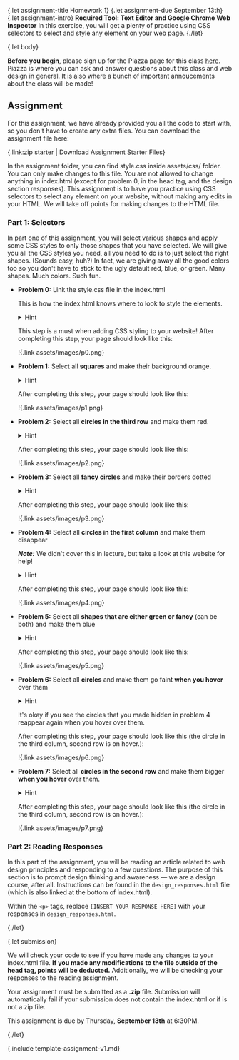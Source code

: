 {.let assignment-title Homework 1}
{.let assignment-due September 13th}
{.let assignment-intro}
**Required Tool: Text Editor and Google Chrome Web Inspector**
In this exercise, you will get a plenty of practice using CSS selectors to select and style any element on your web page.
{./let}

{.let body}
<!-- Body starts here -->

**Before you begin**, please sign up for the Piazza page for this class <!-- PIAZZA. UPDATE THIS EACH SEMESTER -->[here](#). Piazza is where you can ask and answer questions about this class and web design in general. It is also where a bunch of important annoucements about the class will be made!

## Assignment

For this assignment, we have already provided you all the code to start with, so you don't have to create any extra files. You can download the assignment file here:

{.link:zip starter | Download Assignment Starter Files}

In the assignment folder, you can find style.css inside assets/css/ folder. You can only make changes to this file. You are not allowed to change anything in index.html (except for problem 0, in the head tag, and the design section responses). This assignment is to have you practice using CSS selectors to select any element on your website, without making any edits in your HTML. We will take off points for making changes to the HTML file.

### Part 1: Selectors

In part one of this assignment, you will select various shapes and apply some CSS styles to only those shapes that you have selected. We will give you all the CSS styles you need, all you need to do is to just select the right shapes. (Sounds easy, huh?) In fact, we are giving away all the good colors too so you don't have to stick to the ugly default red, blue, or green. Many shapes. Much colors. Such fun.

- **Problem 0:** Link the style.css file in the index.html

    This is how the index.html knows where to look to style the elements.
    
    <details><summary>Hint</summary>
    
    Check out this week's presentation!

    </details>

    This step is a must when adding CSS styling to your website! After completing this step, your page should look like this:

    !{.link assets/images/p0.png}

- **Problem 1:** Select all **squares** and make their background orange.

    <details><summary>Hint</summary>

    To change the background color, use

    ```
    background: #e67e22;
    ```

    </details>

    After completing this step, your page should look like this:

    !{.link assets/images/p1.png}

- **Problem 2:** Select all **circles in the third row** and make them red.

    <details><summary>Hint</summary>

    To change the background color, use
    
    ```
    background: #de6868;
    ```

    </details>

    After completing this step, your page should look like this:

    !{.link assets/images/p2.png}

- **Problem 3:** Select all **fancy circles** and make their borders dotted

    <details><summary>Hint</summary>

    To change the border to dotted, use 
    
    ```
    border-style: dotted;
    ```

    </details>

    After completing this step, your page should look like this:

    !{.link assets/images/p3.png}

- **Problem 4:** Select all **circles in the first column** and make them disappear

    ***Note:*** We didn't cover this in lecture, but take a look at this website for help!

    <details><summary>Hint</summary>

    To make them disappear, use 
    
    ```
    opacity: 0;
    ```

    </details>

    After completing this step, your page should look like this:

    !{.link assets/images/p4.png}

- **Problem 5:** Select all **shapes that are either green or fancy** (can be both) and make them blue

    <details><summary>Hint</summary>

    To change the background, use 
    
    ```
    background: #6392c0;
    ```

    </details>

    After completing this step, your page should look like this:

    !{.link assets/images/p5.png}

- **Problem 6:** Select all **circles** and make them go faint **when you hover** over them

    <details><summary>Hint</summary>

    To make them go faint, use 
    
    ```
    opacity: 0.5;
    ```

    </details>

    It's okay if you see the circles that you made hidden in problem 4 reappear again when you hover over them.

    After completing this step, your page should look like this (the circle in the third column, second row is on hover.):

    !{.link assets/images/p6.png}

- **Problem 7:** Select all **circles in the second row** and make them bigger **when you hover** over them.

    <details><summary>Hint</summary>

    To make them bigger, use 
    
    ```
    transform: scale(1.25);
    ```

    </details>

    After completing this step, your page should look like this (the circle in the third column, second row is on hover.):

    !{.link assets/images/p7.png}

### Part 2: Reading Responses

In this part of the assignment, you will be reading an article related to web design principles and responding to a few questions. The purpose of this section is to prompt design thinking and awareness &mdash; we are a design course, after all. Instructions can be found in the `design_responses.html` file (which is also linked at the bottom of index.html).

Within the `<p>` tags, replace `[INSERT YOUR RESPONSE HERE]` with your responses in `design_responses.html`.

<!-- Body ends here -->
{./let}

{.let submission}
<!-- Submission info starts here -->

We will check your code to see if you have made any changes to your index.html file. **If you made any modifications to the file outside of the head tag, points will be deducted.** Additionally, we will be checking your responses to the reading assignment.

Your assignment must be submitted as a **.zip** file. Submission will automatically fail if your submission does not contain the index.html or if is not a zip file.

This assignment is due by Thursday, **September 13th** at 6:30PM.

<!-- Submission info ends here -->
{./let}

{.include template-assignment-v1.md}
